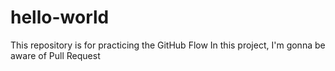 # hello-world
This repository is for practicing the GitHub Flow
In this project, I'm gonna be aware of Pull Request
